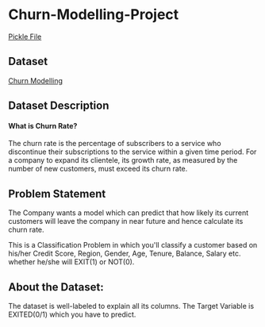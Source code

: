 # Churn-Modelling-Project

[Pickle File](https://drive.google.com/file/d/1Lf4JxrPLjx9ZG67Fw1RaDWSrt750my7V/view?usp=sharing)

## Dataset
[Churn Modelling](https://www.kaggle.com/c/churn-modelling/)

## Dataset Description
#### What is Churn Rate?
The churn rate is the percentage of subscribers to a service who discontinue their subscriptions to the service within a given time period. For a company to expand its clientele, its growth rate, as measured by the number of new customers, must exceed its churn rate.

## Problem Statement
The Company wants a model which can predict that how likely its current customers will leave the company in near future and hence calculate its churn rate.

This is a Classification Problem in which you'll classify a customer based on his/her Credit Score, Region, Gender, Age, Tenure, Balance, Salary etc. whether he/she will EXIT(1) or NOT(0).

## About the Dataset:
The dataset is well-labeled to explain all its columns. The Target Variable is EXITED(0/1) which you have to predict.
